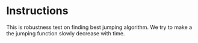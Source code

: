 # Instructions
This is robustness test on finding best jumping algorithm. We try to make a the jumping function slowly decrease with time. 